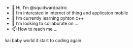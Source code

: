 - 👋 Hi, I’m @squidwardpatric
- 👀 I’m interested in  internet of thing and applicaton mobile 
- 🌱 I’m currently learning pyhton c++
- 💞️ I’m looking to collaborate on ...
- 📫 How to reach me ...

hai baby world it start to coding again
<!---
squidwardpatric/squidwardpatric is a ✨ special ✨ repository because its `README.md` (this file) appears on your GitHub profile.
You can click the Preview link to take a look at your changes.
--->
